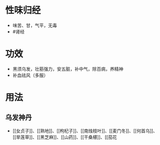 # 性味归经
- 味苦、甘，气平，无毒
-  #肾经 
# 功效
- 黑须乌发，壮筋强力，安五脏，补中气，除百病，养精神
- 补血祛风（多服）
# 用法
## 乌发神丹
- [[女贞子]]、[[熟地]]、[[枸杞子]]、[[南烛枝叶]]、[[麦门冬]]、[[何首乌]]、[[旱莲草]]、[[黑芝麻]]、[[山药]]、[[干桑椹]]、[[茄花